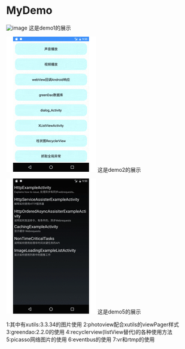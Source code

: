 # MyDemo
![image](https://github.com/wanglei360/MyDemo/blob/master/demo1/src/main/res/mipmap-hdpi/demo1.gif?raw=true) 这是demo1的展示

![image](https://github.com/wanglei360/MyDemo/blob/master/demo1/src/main/res/mipmap-hdpi/demo2.gif?raw=true) 这是demo2的展示

![image](https://github.com/wanglei360/MyDemo/blob/master/demo1/src/main/res/mipmap-hdpi/demo5.gif?raw=true) 这是demo5的展示

1:其中有xutils:3.3.34的图片使用
2:photoview配合xutils的viewPager样式
3:greendao:2.2.0的使用
4:recyclerview(listView替代)的各种使用方法
5:picasso网络图片的使用
6:eventbus的使用
7:vr和rtmp的使用

